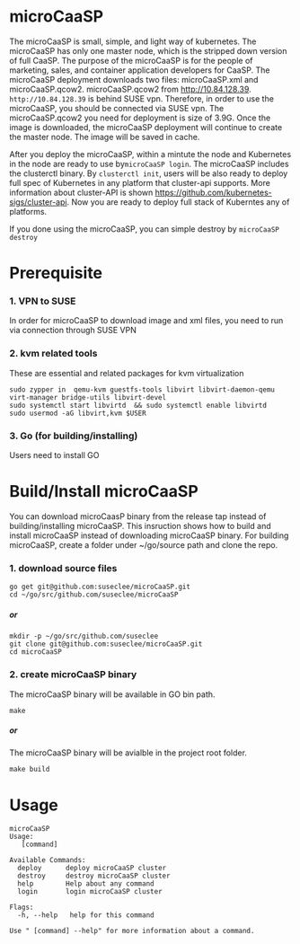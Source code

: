 # microCaaSP
The microCaaSP is small, simple, and light way of kubernetes. The microCaaSP has only one master node, which is the stripped down version of full CaaSP.
The purpose of the microCaaSP is for the people of marketing, sales, and container application developers for CaaSP.
The microCaaSP deployment downloads two files: microCaaSP.xml and microCaaSP.qcow2. microCaaSP.qcow2 from http://10.84.128.39. `http://10.84.128.39` is behind SUSE vpn.
Therefore, in order to use the microCaaSP, you should be connected via SUSE vpn. The microCaaSP.qcow2 you need for deployment is size of 3.9G. Once the image is downloaded, the microCaaSP deployment will continue to create the master node. The image will be saved in cache.

After you deploy the microCaaSP, within a mintute the node and Kubernetes in the node are ready to use by`microCaaSP login`. The microCaaSP includes the clusterctl binary. By `clusterctl init`, users will be also ready to deploy full spec of Kubernetes in any platform that cluster-api supports.
More information about cluster-API is shown https://github.com/kubernetes-sigs/cluster-api. Now you are ready to deploy full stack of Kuberntes any of platforms.  

If you done using the microCaaSP, you can simple destroy by `microCaaSP destroy`


# Prerequisite
### 1. VPN to SUSE
In order for microCaaSP to download image and xml files, you need to run via connection through SUSE VPN

### 2. kvm related tools
These are essential and related packages for kvm virtualization
```
sudo zypper in  qemu-kvm guestfs-tools libvirt libvirt-daemon-qemu virt-manager bridge-utils libvirt-devel
sudo systemctl start libvirtd  && sudo systemctl enable libvirtd
sudo usermod -aG libvirt,kvm $USER
```

### 3. Go (for building/installing)
Users need to install GO

# Build/Install microCaaSP
You can download microCaasP binary from the release tap instead of building/installing microCaaSP. 
This insruction shows how to build and install microCaaSP instead of downloading microCaaSP binary.
For building microCaaSP, create a folder under ~/go/source path and clone the repo.
### 1. download source files
```
go get git@github.com:suseclee/microCaaSP.git
cd ~/go/src/github.com/suseclee/microCaaSP
```
##### or
```
mkdir -p ~/go/src/github.com/suseclee
git clone git@github.com:suseclee/microCaaSP.git
cd microCaaSP
```
### 2. create microCaaSP binary
The microCaaSP binary will be available in GO bin path.
```
make
```
##### or
The microCaaSP binary will be avialble in the project root folder.
```
make build
```


# Usage
```
microCaaSP
Usage:
   [command]

Available Commands:
  deploy      deploy microCaaSP cluster
  destroy     destroy microCaaSP cluster
  help        Help about any command
  login       login microCaaSP cluster

Flags:
  -h, --help   help for this command

Use " [command] --help" for more information about a command.
```
